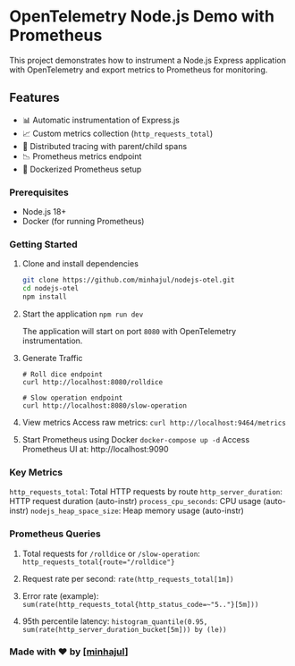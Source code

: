 # OpenTelemetry Node.js Demo with Prometheus

This project demonstrates how to instrument a Node.js Express application with OpenTelemetry and export metrics to Prometheus for monitoring.

## Features
- 📊 Automatic instrumentation of Express.js
- 📈 Custom metrics collection (`http_requests_total`)
- 🔭 Distributed tracing with parent/child spans
- 📉 Prometheus metrics endpoint
- 🐳 Dockerized Prometheus setup

### Prerequisites
- Node.js 18+
- Docker (for running Prometheus)

### Getting Started

1. Clone and install dependencies
    ```bash
    git clone https://github.com/minhajul/nodejs-otel.git
    cd nodejs-otel
    npm install
    ```

2. Start the application
    ```npm run dev```

    The application will start on port `8080` with OpenTelemetry instrumentation.

3. Generate Traffic
    ```
    # Roll dice endpoint
    curl http://localhost:8080/rolldice
    
    # Slow operation endpoint
    curl http://localhost:8080/slow-operation
    ```

4. View metrics
   Access raw metrics:
   ```curl http://localhost:9464/metrics```

5. Start Prometheus using Docker
   ```docker-compose up -d```
   Access Prometheus UI at: http://localhost:9090

### Key Metrics
`http_requests_total`: Total HTTP requests by route
`http_server_duration`:	HTTP request duration (auto-instr)
`process_cpu_seconds`:	CPU usage (auto-instr)
`nodejs_heap_space_size`: Heap memory usage (auto-instr)

### Prometheus Queries
1. Total requests for `/rolldice` or `/slow-operation`:
    ```http_requests_total{route="/rolldice"}```

2. Request rate per second:
    ```rate(http_requests_total[1m])```

3. Error rate (example):
    ```sum(rate(http_requests_total{http_status_code=~"5.."}[5m]))```

4. 95th percentile latency:
    ```histogram_quantile(0.95, sum(rate(http_server_duration_bucket[5m])) by (le))```

### Made with ❤️ by [[minhajul](https://github.com/minhajul)]